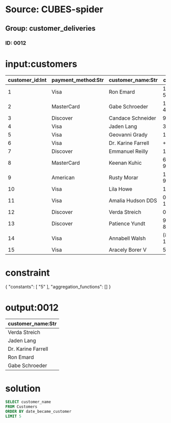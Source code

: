 # Source: CUBES-spider
## Group: customer_deliveries
### ID: 0012

# input:customers

| customer_id:Int | payment_method:Str | customer_name:Str | customer_phone:Str | customer_email:Str | date_became_customer:Str |
|---|---|---|---|---|---|
| 1 | Visa | Ron Emard | 1-382-503-5179x53639 | shaniya45@example.net | 2011-04-25 22:20:35 |
| 2 | MasterCard | Gabe Schroeder | 1-728-537-4293x0885 | alexandra91@example.net | 2011-10-17 16:08:25 |
| 3 | Discover | Candace Schneider | 940.575.3682x7959 | tkassulke@example.com | 2012-01-11 21:17:01 |
| 4 | Visa | Jaden Lang | 361.151.3489x7272 | dedric17@example.org | 2009-12-29 17:38:10 |
| 5 | Visa | Geovanni Grady | 1-005-644-2495 | elmira.langworth@example.org | 2017-05-21 07:09:55 |
| 6 | Visa | Dr. Karine Farrell | +49(2)0677806107 | reichel.winnifred@example.org | 2010-11-06 08:42:56 |
| 7 | Discover | Emmanuel Reilly | 129.959.6420 | gleichner.ethelyn@example.net | 2013-11-29 06:15:22 |
| 8 | MasterCard | Keenan Kuhic | 686-517-9923x348 | dallin76@example.org | 2013-04-09 18:17:05 |
| 9 | American | Rusty Morar | 1-123-197-9677x7194 | njenkins@example.org | 2015-09-09 09:29:06 |
| 10 | Visa | Lila Howe | 1-492-284-1097 | leann.hamill@example.org | 2014-02-04 04:51:58 |
| 11 | Visa | Amalia Hudson DDS | 003-991-1506x483 | danika49@example.com | 2014-02-25 19:39:51 |
| 12 | Discover | Verda Streich | 06730471330 | xgraham@example.org | 2008-10-12 12:19:27 |
| 13 | Discover | Patience Yundt | 969-208-8932x715 | kira82@example.com | 2017-03-25 18:48:04 |
| 14 | Visa | Annabell Walsh | (881)096-1281x6448 | adriana83@example.org | 2017-06-30 19:02:11 |
| 15 | Visa | Aracely Borer V | 531-617-3230 | rollin95@example.net | 2015-09-13 22:39:50 |

# constraint

{
  "constants": [
    "5"
  ],
  "aggregation_functions": []
}

# output:0012

| customer_name:Str |
|---|
| Verda Streich |
| Jaden Lang |
| Dr. Karine Farrell |
| Ron Emard |
| Gabe Schroeder |

# solution

```sql
SELECT customer_name
FROM Customers
ORDER BY date_became_customer
LIMIT 5
```
